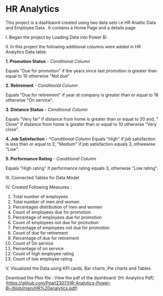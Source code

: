 
# HR Analytics 

This project is a dashbaord created using two data sets i.e HR Analtic Data and Employee Data . It contains a Home Page and a details page 

I. Began the project by Loading Data into Power Bi 


II. In this project the following additional columns were added in HR Analytics Data table.
 
 **1. Promotion Status** - *Conditional Column*
 
Equals "Due for promotion" if the years since last promotion is greater than equal to 10 otherwise "Not due"

 **2. Retirement** - *Conditional Column*

Equals "Due for retirement" if year at company is greater than or equal to 18 otherwise "On service".

 **3. Distance Status** - *Conditional Column*
 
 Equals "Very far" if distance from home is greater than or equal to 20 and, " Close" if distance from home is greater than or equal to 10 otherwise "Very close".

 **4. Job Satisfaction** - **Conditional Column*
 Equals "High" if job satisfaction is less than or equal to 2, "Medium" if job satisfaction equals 3, othwewise "Low".

 **5. Performance Rating** - *Conditional Column*

Equals "High rating" if performance rating equals 3, otherwise "Low rating".

 III. Connected Tables for Data Model

 IV. Created Following Measures :

1. Total number of employees
2. Total number of men and women
3. Percentages distribution of men and women
4. Count of employees due for promotion
5. Percentage of employees due for promotion
6. Count of employees not due for promotion
7. Percentage of employees not due for promotion
8. Count of due for retirement
9. Percentage of due for retirement
10. Count of On service
11. Percentage of on service
12. Count of high employee rating
13. Count of low employee rating

V. Visualized the Data using KPI cards, Bar charts ,Pie charts and Tables 

Download the Pbix file : 
View the pdf of the dashboard: [Hr Analytics Pdf] (https://github.com/Pearl2307/HR-Analytics-Power-Bi-/blob/main/HR%20analytics.pdf)


